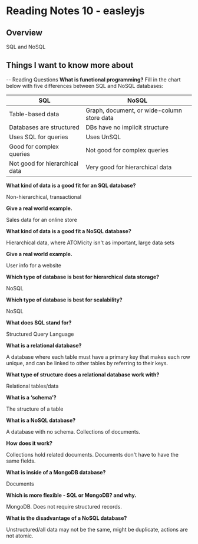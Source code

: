 # Reading Notes 10 - easleyjs

## Overview
SQL and NoSQL

## Things I want to know more about


-- Reading Questions
**What is functional programming?**
Fill in the chart below with five differences between SQL and NoSQL databases:

| SQL      | NoSQL |
| ----------- | ----------- |
| Table-based data      | Graph, document, or wide-column store data |
| Databases are structured | DBs have no implicit structure |
| Uses SQL for queries | Uses UnSQL |
| Good for complex queries | Not good for complex queries |
| Not good for hierarchical data | Very good for hierarchical data |

**What kind of data is a good fit for an SQL database?**

Non-hierarchical, transactional

**Give a real world example.**

Sales data for an online store

**What kind of data is a good fit a NoSQL database?**

Hierarchical data, where ATOMicity isn't as important, large data sets

**Give a real world example.**

User info for a website

**Which type of database is best for hierarchical data storage?**

NoSQL

**Which type of database is best for scalability?**

NoSQL

**What does SQL stand for?**

Structured Query Language

**What is a relational database?**

A database where each table must have a primary key that makes each row unique, and can be linked to other tables by referring to their keys.

**What type of structure does a relational database work with?**

Relational tables/data

**What is a ‘schema’?**

The structure of a table

**What is a NoSQL database?**

A database with no schema. Collections of documents.

**How does it work?**

Collections hold related documents. Documents don't have to have the same fields.

**What is inside of a MongoDB database?**

Documents

**Which is more flexible - SQL or MongoDB? and why.**

MongoDB. Does not require structured records.

**What is the disadvantage of a NoSQL database?**

Unstructured/all data may not be the same, might be duplicate, actions are not atomic.
